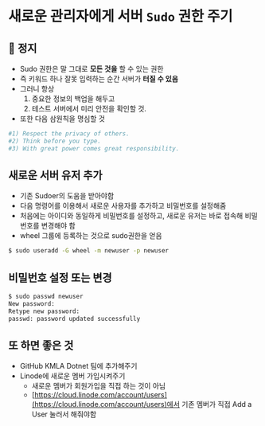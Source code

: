# 새로운 관리자에게 서버 `Sudo` 권한 주기

## 🛑 정지
* Sudo 권한은 말 그대로 **모든 것을** 할 수 있는 권한
* 즉 키워드 하나 잘못 입력하는 순간 서버가 **터질 수 있음**
* 그러니 항상
    1) 중요한 정보의 백업을 해두고
    2) 테스트 서버에서 미리 안전을 확인할 것.
* 또한 다음 삼원칙을 명심할 것

```bash
#1) Respect the privacy of others.
#2) Think before you type.
#3) With great power comes great responsibility.
```

## 새로운 서버 유저 추가

* 기존 Sudoer의 도움을 받아야함
* 다음 명령어를 이용해서 새로운 사용자를 추가하고 비밀번호를 설정해줌
* 처음에는 아이디와 동일하게 비밀번호를 설정하고, 새로운 유저는 바로 접속해 비밀번호를 변경해야 함
* wheel 그룹에 등록하는 것으로 sudo권한을 얻음

```bash
$ sudo useradd -G wheel -m newuser -p newuser
```

## 비밀번호 설정 또는 변경

```bash
$ sudo passwd newuser
New password: 
Retype new password: 
passwd: password updated successfully
```

## 또 하면 좋은 것
* GitHub KMLA Dotnet 팀에 추가해주기
* Linode에 새로운 멤버 가입시켜주기
    * 새로운 멤버가 회원가입을 직접 하는 것이 아님
    * [https://cloud.linode.com/account/users](https://cloud.linode.com/account/users)에서 기존 멤버가 직접 Add a User 눌러서 해줘야함
